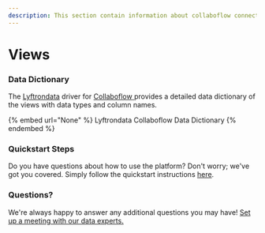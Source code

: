 ```yaml
---
description: This section contain information about collaboflow connector views information
---
```


# Views

### Data Dictionary

The [Lyftrondata](https://www.lyftrondata.com/) driver for [Collaboflow](None/)[ ](https://www.lyftrondata.com/integration/collaboflow/)provides a detailed data dictionary of the views with data types and column names.

{% embed url="None" %}
Lyftrondata Collaboflow Data Dictionary
{% endembed %}

### Quickstart Steps

Do you have questions about how to use the platform? Don't worry; we've got you covered. Simply follow the quickstart instructions [here](../README.md).

### Questions? <a href="#questions" id="questions"></a>

We're always happy to answer any additional questions you may have! [Set up a meeting with our data experts.](https://www.lyftrondata.com/book-a-meeting/)


